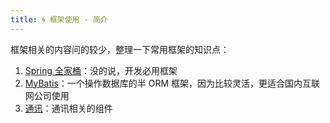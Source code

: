 ```yaml
---
title: 🌀 框架使用 - 简介
---
```


框架相关的内容问的较少，整理一下常用框架的知识点：

1. [Spring 全家桶](/interview/framework/spring/)：没的说，开发必用框架
2. [MyBatis](/interview/framework/mybatis/)：一个操作数据库的半 ORM 框架，因为比较灵活，更适合国内互联网公司使用
3. [通讯](/interview/framework/communication/)：通讯相关的组件
